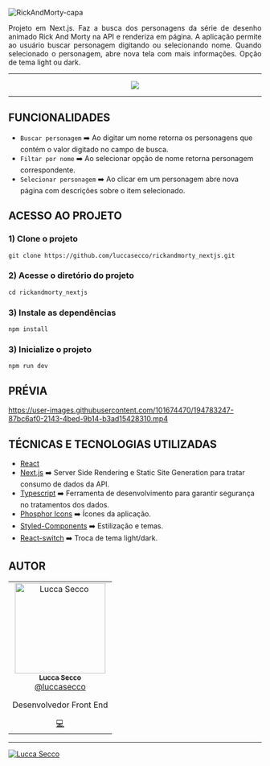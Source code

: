 

![RickAndMorty-capa](https://user-images.githubusercontent.com/101674470/194730275-8cedb21b-b808-43e3-bf3e-545c04f29f75.jpg)

<p align="justify">Projeto em Next.js. Faz a busca dos personagens da série de desenho animado Rick And Morty na API e renderiza em página. A aplicação permite ao usuário buscar personagem digitando ou selecionando nome. Quando selecionado o personagem, abre nova tela com mais informações. Opção de tema light ou dark.</p>

<hr />

<p align="center">
<img src="http://img.shields.io/static/v1?label=STATUS&message=CONCLUIDO&color=GREEN&style=for-the-badge"/>
</p>

<hr />

<h2> FUNCIONALIDADES </h2>

- ``Buscar personagem`` :arrow_right: Ao digitar um nome retorna os personagens que contém o valor digitado no campo de busca.
- ``Filtar por nome`` :arrow_right: Ao selecionar opção de nome retorna personagem correspondente.
- ``Selecionar personagem`` :arrow_right: Ao clicar em um personagem abre nova página com descrições sobre o item selecionado.

<h2> ACESSO AO PROJETO </h2>

### 1) Clone o projeto
`git clone https://github.com/luccasecco/rickandmorty_nextjs.git`

### 2) Acesse o diretório do projeto
`cd rickandmorty_nextjs`

### 3) Instale as dependências
`npm install`

### 3) Inicialize o projeto
`npm run dev`


<h2> PRÉVIA </h2>



https://user-images.githubusercontent.com/101674470/194783247-87bc6af0-2143-4bed-9b14-b3ad15428310.mp4



<h2> TÉCNICAS E TECNOLOGIAS UTILIZADAS </h2>

- [React](https://pt-br.reactjs.org/docs/react-component.html)
- [Next.js](https://nextjs.org/) :arrow_right: Server Side Rendering e Static Site Generation para tratar consumo de dados da API.
- [Typescript](https://www.typescriptlang.org/) :arrow_right: Ferramenta de desenvolvimento para garantir segurança no tratamentos dos dados.
- [Phosphor Icons](https://phosphoricons.com/) :arrow_right: Ícones da aplicação.
- [Styled-Components](https://styled-components.com/) :arrow_right: Estilização e temas.
- [React-switch](https://www.npmjs.com/package/react-switch) :arrow_right: Troca de tema light/dark.


<h2> AUTOR </h2>

<div>
<table>
 <td align="center">
      <a href="http://github.com/luccasecco/">
        <img src="https://github.com/luccasecco.png" width="180px;" alt="Lucca Secco"/>
        <br />
        <sub>
          <b>Lucca Secco</b>
        </sub>
       </a>
       <br />
       <a href="https://www.linkedin.com/in/luccaseccodev/" title="Linkedin">@luccasecco</a>
       <br />
       <p>Desenvolvedor Front End</p>
       <a href="https://www.linkedin.com/in/luccaseccodev/" title="Code">💻</a>
    </td>
</table>
</div>

<hr />

<p>
   <a href="https://www.linkedin.com/in/luccaseccodev/">
      <img alt="Lucca Secco" src="https://img.shields.io/badge/-Lucca Secco-2A2C39?style=flat&logo=Linkedin&logoColor=white" />
   </a>
</p>
